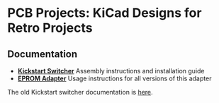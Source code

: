 # PCB Projects: KiCad Designs for Retro Projects

## Documentation

- [**Kickstart Switcher**](https://github.com/keirf/pcb-projects/wiki/Kickstart-Switcher-v2)
  Assembly instructions and installation guide
- [**EPROM Adapter**](https://github.com/keirf/pcb-projects/wiki/EPROM-Adapter-v4)
  Usage instructions for all versions of this adapter

The old Kickstart switcher documentation is
[here](https://github.com/keirf/pcb-projects/wiki/Kickstart-Switcher-v1).
